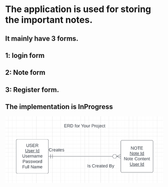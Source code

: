 # The application is used for storing the important notes.

## It mainly have 3 forms.
## 1: login form
 ## 2: Note form
## 3: Register form.

## **The implementation is InProgress**

![note application!](/public/images/image17.png "notes")